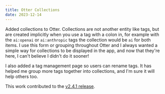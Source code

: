 ```yaml
---
title: Otter Collections
date: 2023-12-14
---
```


Added collections to Otter. Collections are not another entity like tags, but are created implicitly when you use a tag with a colon in, for example with the `ai:openai` or `ai:anthropic` tags the collection would be `ai` for both items. I use this form or grouping throughout Otter and I always wanted a simple way for collections to be displayed in the app, and now that they're here, I can't believe I didn't do it sooner!

I also added a tag management page so users can rename tags. It has helped me group more tags together into collections, and I'm sure it will help others too.

This work contributed to the [v2.4.1 release](https://github.com/mrmartineau/Otter/releases/tag/v2.4.1).
